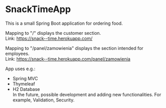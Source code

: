 # SnackTimeApp

This is a small Spring Boot application for ordering food. 

Mapping to "/" displays the customer section. <br />
Link: https://snack--time.herokuapp.com/

Mapping to "/panel/zamowienia" displays the section intended for employees. <br />
Link: https://snack--time.herokuapp.com/panel/zamowienia

App uses e.g.:
- Spring MVC
- Thymeleaf
- H2 Database <br />
In the future, possible development and adding new functionalities. For example, Validation, Security.

